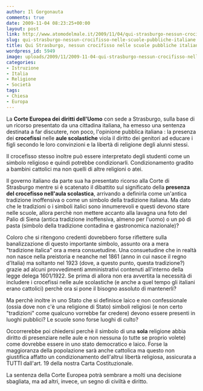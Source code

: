 ```yaml
---
author: Il Gorgonauta
comments: true
date: 2009-11-04 08:23:25+00:00
layout: post
link: http://www.atomodelmale.it/2009/11/04/qui-strasburgo-nessun-crocifisso-nelle-scuole-pubbliche-italiane/
slug: qui-strasburgo-nessun-crocifisso-nelle-scuole-pubbliche-italiane
title: Qui Strasburgo, nessun crocifisso nelle scuole pubbliche italiane.
wordpress_id: 5949
image: uploads/2009/11/2009-11-04-qui-strasburgo-nessun-crocifisso-nelle-scuole-pubbliche-italiane.jpg
categories:
- Istruzione
- Italia
- Religione
- Società
tags:
- Chiesa
- Europa
---
```


La **Corte Europea dei diritti dell'Uomo** con sede a Strasburgo, sulla base di un ricorso presentato da una cittadina italiana, ha emesso una sentenza destinata a far discutere, non poco, l'opinione pubblica italiana : la presenza dei **crocefissi** nelle **aule scolastiche** viola il diritto dei genitori ad educare i figli secondo le loro convinzioni e la libertà di religione degli alunni stessi.

Il crocefisso stesso inoltre può essere interpretato degli studenti come un simbolo religioso e quindi potrebbe condizionarli. Condizionamento gradito a bambini cattolici ma non quelli di altre religioni o atei.

Il governo italiano da parte sua ha presentato ricorso alla Corte di Strasburgo mentre si è scatenato il dibattito sul significato della **presenza del crocefisso nell'aula scolastica**, arrivando a definirla come un'antica tradizione inoffensiva o come un simbolo della tradizione italiana. Ma dato che le tradizioni o i simboli italici sono innumerevoli e questi devono stare nelle scuole, allora perchè non mettere accanto alla lavagna una foto del Palio di Siena (antica tradizione inoffensiva, almeno per l'uomo) o un pò di pasta (simbolo della tradizione contadina e gastronomica nazionale)?

Coloro che si ritengono credenti dovrebbero forse riflettere sulla banalizzazione di questo importante simbolo, assunto ora a mera "tradizione italica" ora a mera consuetudine. Una consuetudine che in realtà non nasce nella preistoria e neanche nel 1861 (anno in cui nasce il regno d'Italia) ma soltanto nel 1923 (dove, a questo punto, questa tradizione?) grazie ad alcuni provvedimenti amministrativi contenuti all'interno della legge delega 1601/1922. Se prima di allora non era avvertita la necessità di includere i crocefissi nelle aule scolastiche (e anche a quel tempo gli italiani erano cattolici) perchè ora si pone il bisogno assoluto di mantenerli?

Ma perchè inoltre in uno Stato che si definisce laico e non confessionale (ossia dove non c'è una religione di Stato) simboli religiosi  (e non certo "tradizioni" come qualcuno vorrebbe far credere) devono essere presenti in luoghi pubblici? Le scuole sono forse luoghi di culto?

Occorrerebbe poi chiedersi perchè il simbolo di una **sola** religione abbia diritto di presenziare nelle aule e non nessuna (o tutte se proprio volete) come dovrebbe essere in uno stato democratico e laico. Forse la maggioranza della popolazione sarà anche cattolica ma questo non giustifica affatto un condizionamento dell'altrui libertà religiosa, assicurata a TUTTI dall'art. 19 della nostra Carta Costituzionale.

La sentenza della Corte Europea potrà sembrare a molti una decisione sbagliata, ma ad altri, invece, un segno di civiltà e diritto.
